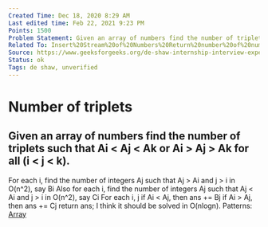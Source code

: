 ```yaml
---
Created Time: Dec 18, 2020 8:29 AM
Last edited time: Feb 22, 2021 9:23 PM
Points: 1500
Problem Statement: Given an array of numbers find the number of triplets such that Ai < Aj < Ak or Ai > Aj > Ak for all (i < j < k). 
Related To: Insert%20Stream%20of%20Numbers%20Return%20number%20of%20numbers%20%201f941522ea964a8dad1b9c38ad3ecaa8.md
Source: https://www.geeksforgeeks.org/de-shaw-internship-interview-experience-on-campus-2021/
Status: ok
Tags: de shaw, unverified
---
```


# Number of triplets

Given an array of numbers find the number of triplets such that Ai < Aj < Ak or Ai > Aj > Ak for all (i < j < k). 
---
For each i, find the number of integers Aj such that Aj > Ai and j > i in O(n^2), say Bi
Also for each i, find the number of integers Aj such that Aj < Ai and j > i in O(n^2), say Ci
For each i, j
if Ai < Aj, then ans += Bj
if Ai > Aj, then ans += Cj
return ans; 
I think it should be solved in O(nlogn).
Patterns: [Array](Array.md)